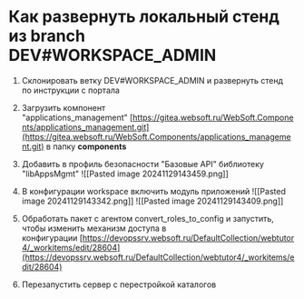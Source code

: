 # Как развернуть локальный стенд из branch DEV#WORKSPACE_ADMIN

1. Склонировать ветку DEV#WORKSPACE_ADMIN и развернуть стенд по инструкции с портала

2. Загрузить компонент "applications_management" [https://gitea.websoft.ru/WebSoft.Components/applications_management.git](https://gitea.websoft.ru/WebSoft.Components/applications_management.git) в папку **components**

3. Добавить в профиль безопасности "Базовые API" библиотеку "libAppsMgmt"
![[Pasted image 20241129143459.png]]

4. В конфигурации workspace включить модуль приложений
![[Pasted image 20241129143342.png]]
![[Pasted image 20241129143409.png]]

5. Обработать пакет с агентом convert_roles_to_config и запустить, чтобы изменить механизм доступа в конфигурации [https://devopssrv.websoft.ru/DefaultCollection/webtutor4/_workitems/edit/28604](https://devopssrv.websoft.ru/DefaultCollection/webtutor4/_workitems/edit/28604)

6. Перезапустить сервер с перестройкой каталогов